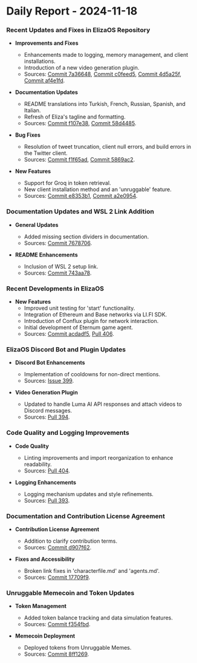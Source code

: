 # Daily Report - 2024-11-18

### Recent Updates and Fixes in ElizaOS Repository

- **Improvements and Fixes**

  - Enhancements made to logging, memory management, and client installations.
  - Introduction of a new video generation plugin.
  - Sources: [Commit 7a36648](https://github.com/elizaOS/eliza/commit/7a3664810b4f1af22a87d6087946c4d1190f6616), [Commit c0feed5](https://github.com/elizaOS/eliza/commit/c0feed5c99b3d6a942ba3e1a4e331777f1a2db41), [Commit 4d5a25f](https://github.com/elizaOS/eliza/commit/4d5a25f93e40e377ab86853c8b602e9d53dc9414), [Commit af4e1fd](https://github.com/elizaOS/eliza/commit/af4e1fd1a25811352b0bfdaafa961f691638ee1c).

- **Documentation Updates**

  - README translations into Turkish, French, Russian, Spanish, and Italian.
  - Refresh of Eliza's tagline and formatting.
  - Sources: [Commit f107e38](https://github.com/elizaOS/eliza/commit/f107e3844df79075fbfdb527616edde0c3854f80), [Commit 58d4485](https://github.com/elizaOS/eliza/commit/58d4485888454342615539b4f1bd35f385069b60).

- **Bug Fixes**

  - Resolution of tweet truncation, client null errors, and build errors in the Twitter client.
  - Sources: [Commit f1f65ad](https://github.com/elizaOS/eliza/commit/f1f65adee8992270eb9e48f4c0fc99873bc2bbeb), [Commit 5869ac2](https://github.com/elizaOS/eliza/commit/5869ac2226042558a2c9d1c61da95b44dd0bbabb).

- **New Features**
  - Support for Groq in token retrieval.
  - New client installation method and an 'unruggable' feature.
  - Sources: [Commit e8353b1](https://github.com/elizaOS/eliza/commit/e8353b159b9b21e0a6ea50dd2fd14d642830e266), [Commit a2e0954](https://github.com/elizaOS/eliza/commit/a2e0954a5871eaace15dc9197fd7457b1b62064e).

### Documentation Updates and WSL 2 Link Addition

- **General Updates**

  - Added missing section dividers in documentation.
  - Sources: [Commit 7678706](https://github.com/elizaOS/eliza/commit/767870629b7ef0d1603118e473122326f88decea).

- **README Enhancements**
  - Inclusion of WSL 2 setup link.
  - Sources: [Commit 743aa78](https://github.com/elizaOS/eliza/commit/743aa784598e30675cb01e06acfa05d9b56c9a0f).

### Recent Developments in ElizaOS

- **New Features**
  - Improved unit testing for 'start' functionality.
  - Integration of Ethereum and Base networks via LI.FI SDK.
  - Introduction of Conflux plugin for network interaction.
  - Initial development of Eternum game agent.
  - Sources: [Commit acdadf5](https://github.com/elizaOS/eliza/commit/acdadf569e5dbdba9ff4b1f4d7d496c684515f1c), [Pull 406](https://github.com/elizaOS/eliza/pull/406).

### ElizaOS Discord Bot and Plugin Updates

- **Discord Bot Enhancements**

  - Implementation of cooldowns for non-direct mentions.
  - Sources: [Issue 399](https://github.com/elizaOS/eliza/issues/399).

- **Video Generation Plugin**
  - Updated to handle Luma AI API responses and attach videos to Discord messages.
  - Sources: [Pull 394](https://github.com/elizaOS/eliza/pull/394).

### Code Quality and Logging Improvements

- **Code Quality**

  - Linting improvements and import reorganization to enhance readability.
  - Sources: [Pull 404](https://github.com/elizaOS/eliza/pull/404).

- **Logging Enhancements**
  - Logging mechanism updates and style refinements.
  - Sources: [Pull 393](https://github.com/elizaOS/eliza/pull/393).

### Documentation and Contribution License Agreement

- **Contribution License Agreement**

  - Addition to clarify contribution terms.
  - Sources: [Commit d907f62](https://github.com/elizaOS/eliza/commit/d907f62077f7b475025b53b18cbdf92b047f327e).

- **Fixes and Accessibility**
  - Broken link fixes in 'characterfile.md' and 'agents.md'.
  - Sources: [Commit 17709f9](https://github.com/elizaOS/eliza/commit/17709f9bd178b0fe18bc5d7122d9453fa2e9dbf4).

### Unruggable Memecoin and Token Updates

- **Token Management**

  - Added token balance tracking and data simulation features.
  - Sources: [Commit f354fbd](https://github.com/elizaOS/eliza/commit/f354fbd6c69a23b9f1b8459e96b7d950265e985f).

- **Memecoin Deployment**
  - Deployed tokens from Unruggable Memes.
  - Sources: [Commit 8ff1269](https://github.com/elizaOS/eliza/commit/8ff12696b6251d5a9be78bdf3b42a7b261dc457a).
